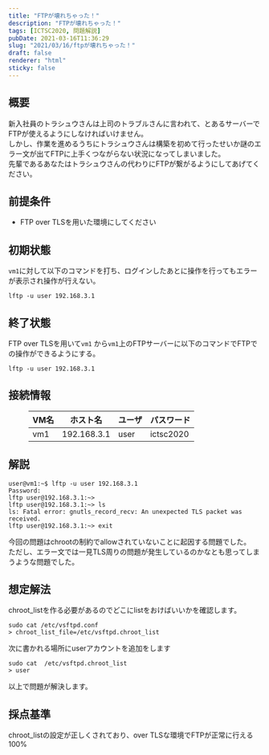 ```yaml
---
title: "FTPが壊れちゃった！"
description: "FTPが壊れちゃった！"
tags: [ICTSC2020, 問題解説]
pubDate: 2021-03-16T11:36:29
slug: "2021/03/16/ftpが壊れちゃった！"
draft: false
renderer: "html"
sticky: false
---
```


<h2>概要</h2>

<p>新入社員のトラシュウさんは上司のトラブルさんに言われて、とあるサーバーでFTPが使えるようにしなければいけません。<br>
しかし、作業を進めるうちにトラシュウさんは構築を初めて行ったせいか謎のエラー文が出てFTPに上手くつながらない状況になってしまいました。<br>
先輩であるあなたはトラシュウさんの代わりにFTPが繋がるようにしてあげてください。</p>

<h2>前提条件</h2>

<ul><li>FTP over TLSを用いた環境にしてください</li></ul>

<h2>初期状態</h2>

<p><code>vm1</code>に対して以下のコマンドを打ち、ログインしたあとに操作を行ってもエラーが表示され操作が行えない。</p>

<div class="wp-block-syntaxhighlighter-code "><pre><code>lftp -u user 192.168.3.1</code></pre></div>

<h2>終了状態</h2>

<p>FTP over TLSを用いて<code>vm1</code> から<code>vm1</code>上のFTPサーバーに以下のコマンドでFTPでの操作ができるようにする。</p>

<div class="wp-block-syntaxhighlighter-code "><pre><code>lftp -u user 192.168.3.1</code></pre></div>

<h2>接続情報</h2>

<figure class="wp-block-table"><table class=""><thead><tr><th>VM名</th><th>ホスト名</th><th>ユーザ</th><th>パスワード</th></tr></thead><tbody><tr><td>vm1</td><td>192.168.3.1</td><td>user</td><td>ictsc2020</td></tr></tbody></table></figure>

<h2>解説</h2>

<div class="wp-block-syntaxhighlighter-code "><pre><code>user@vm1:~$ lftp -u user 192.168.3.1
Password:
lftp user@192.168.3.1:~&gt;
lftp user@192.168.3.1:~&gt; ls
ls: Fatal error: gnutls_record_recv: An unexpected TLS packet was received.
lftp user@192.168.3.1:~&gt; exit</code></pre></div>

<p>今回の問題はchrootの制約でallowされていないことに起因する問題でした。<br>
ただし、エラー文では一見TLS周りの問題が発生しているのかなとも思ってしまうような問題でした。</p>

<h2>想定解法</h2>

<p>chroot_listを作る必要があるのでどこにlistをおけばいいかを確認します。</p>

<div class="wp-block-syntaxhighlighter-code "><pre><code>sudo cat /etc/vsftpd.conf
&gt; chroot_list_file=/etc/vsftpd.chroot_list</code></pre></div>

<p>次に書かれる場所にuserアカウントを追加をします</p>

<div class="wp-block-syntaxhighlighter-code "><pre><code>sudo cat  /etc/vsftpd.chroot_list
&gt; user</code></pre></div>

<p>以上で問題が解決します。</p>

<h2>採点基準</h2>

<p>chroot_listの設定が正しくされており、over TLSな環境でFTPが正常に行える 100%</p>
